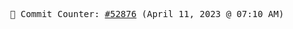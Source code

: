 <p align="center">
    <samp>
        📮 Commit Counter: <a href="https://github.com/Javascript-void0/Javascript-void0/commits/main">#52876</a> (April 11, 2023 @ 07:10 AM)
    </samp>
</p>